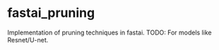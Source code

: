 # fastai_pruning
Implementation of pruning techniques in fastai.
TODO: For models like Resnet/U-net.
